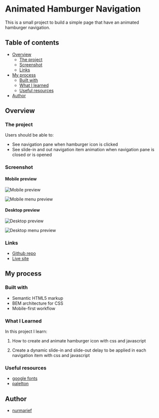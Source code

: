 # Animated Hamburger Navigation

This is a small project to build a simple page that have an animated hamburger navigation.

## Table of contents

- [Overview](#overview)
  - [The project](#the-project)
  - [Screenshot](#screenshot)
  - [Links](#links)
- [My process](#my-process)
  - [Built with](#built-with)
  - [What I learned](#what-i-learned)
  - [Useful resources](#useful-resources)
- [Author](#author)

## Overview

### The project

Users should be able to:

- See navigation pane when hamburger icon is clicked
- See slide-in and out navigation item animation when navigation pane is closed or is opened

### Screenshot

#### Mobile preview

![Mobile preview](./result/mobile-preview.png)

![Mobile menu preview](./result/mobile-menu-preview.png)

#### Desktop preview

![Desktop preview](./result/desktop-preview.png)

![Desktop menu preview](./result/desktop-menu-preview.png)

### Links

- [Github repo](https://github.com/nurmarief/animated-hamburger-navigation/)
- [Live site](https://nurmarief.github.io/animated-hamburger-navigation/)

## My process

### Built with

- Semantic HTML5 markup
- BEM architecture for CSS
- Mobile-first workflow

### What I Learned

In this project I learn:

1. How to create and animate hamburger icon with css and javascript

2. Create a dynamic slide-in and slide-out delay to be applied in each navigation item with css and javascript

### Useful resources

- [google fonts](https://www.fonts.google.com/)
- [paletton](https://www.paletton.com/)

## Author

- [nurmarief](https://github.com/nurmarief)
